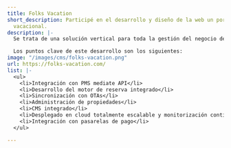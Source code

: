 ```yaml
---
title: Folks Vacation
short_description: Participé en el desarrollo y diseño de la web un portal de alquiler
  vacacional.
description: |-
  Se trata de una solución vertical para toda la gestión del negocio de alquiler vacacional antes, durante y después de la estancia de los huéspedes: gestión de propiedades y reservas, búsqueda de disponibilidades, checkin online y comentarios.

  Los puntos clave de este desarrollo son los siguientes:
image: "/images/cms/folks-vacation.png"
url: https://folks-vacation.com/
list: |-
  <ul>
    <li>Integración con PMS mediate API</li>
    <li>Desarrollo del motor de reserva integrado</li>
    <li>Sincronización con OTAs</li>
    <li>Administración de propiedades</li>
    <li>CMS integrado</li>
    <li>Desplegado en cloud totalmente escalable y monitorización continua</li>
    <li>Integración con pasarelas de pago</li>
  </ul>

---
```

